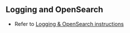## Logging and OpenSearch

- Refer to [Logging & OpenSearch instructions](https://docs.openg2p.org/deployment/base-infrastructure/openg2p-cluster/fluentd-and-opensearch)
